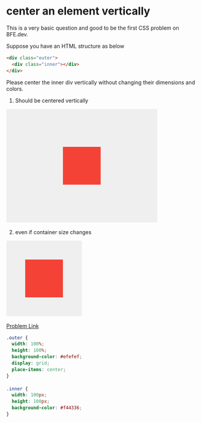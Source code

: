 # center an element vertically

This is a very basic question and good to be the first CSS problem on BFE.dev.

Suppose you have an HTML structure as below

```html
<div class="outer">
  <div class="inner"></div>
</div>
```

Please center the inner div vertically without changing their dimensions and colors.

1. Should be centered vertically

<img src="./assets/001-1.png" width="400">

2. even if container size changes

<img src="./assets/001-2.png" width="200">

[Problem Link](https://bigfrontend.dev/css/center-an-element-vertically)

```css
.outer {
  width: 100%;
  height: 100%;
  background-color: #efefef;
  display: grid;
  place-items: center;
}

.inner {
  width: 100px;
  height: 100px;
  background-color: #f44336;
}
```
